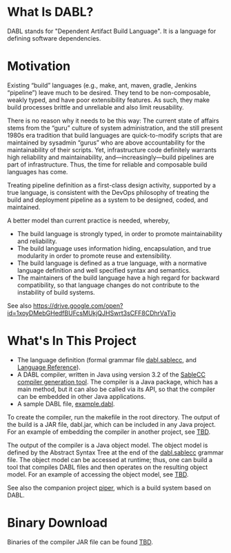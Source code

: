# What Is DABL?

DABL stands for "Dependent Artifact Build Language". It is a language for defining
software dependencies.

# Motivation

Existing “build” languages (e.g., make, ant, maven, gradle, Jenkins “pipeline”) leave much to be desired. They tend to be non-composable, weakly typed, and have poor extensibility features. As such, they make build processes brittle and unreliable and also limit reusability.

There is no reason why it needs to be this way: The current state of affairs stems from the “guru” culture of system administration, and the still present 1980s era tradition that build languages are quick-to-modify scripts that are maintained by sysadmin “gurus” who are above accountability for the maintainability of their scripts. Yet, infrastructure code definitely warrants high reliability and maintainability, and—increasingly—build pipelines are part of infrastructure. Thus, the time for reliable and composable build languages has come.

Treating pipeline definition as a first-class design activity, supported by a true language, is consistent with the DevOps philosophy of treating the build and deployment pipeline as a system to be designed, coded, and maintained.

A better model than current practice is needed, whereby,

* The build language is strongly typed, in order to promote maintainability and reliability.
* The build language uses information hiding, encapsulation, and true modularity in order to promote reuse and extensibility.
* The build language is defined as a true language, with a normative language definition and
	well specified syntax and semantics.
* The maintainers of the build language have a high regard for backward
	compatibility, so that language changes do not contribute to the instability
	of build systems.

See also https://drive.google.com/open?id=1xoyDMebGHedfBUFcsMUkjQJHSwrt3sCFF8CDhrVaTjo

# What's In This Project

* The language definition (formal grammar file [dabl.sablecc](dabl.sablecc), and
[Language Reference](langref/README.md)).
* A DABL compiler, written in Java using version 3.2 of the
	[SableCC compiler generation tool](http://www.sablecc.org/).
	The compiler is a Java package, which has a main method, but it can also
	be called via its API, so that the compiler can be embedded in other
	Java applications.
* A sample DABL file, [example.dabl](example.dabl).

To create the compiler, run the makefile in the root directory. The output of the
build is a JAR file, dabl.jar, which can be included in any
Java project. For an example of embedding the compiler in another project,
see [TBD]().

The output of the compiler is a Java object model. The object model is defined
by the Abstract Syntax Tree at the end of the [dabl.sablecc](dabl.sablecc)
grammar file. The object
model can be accessed at runtime; thus, one can build a tool that compiles DABL
files and then operates on the resulting object model. For an example
of accessing the object model, see [TBD]().

See also the companion project [piper](https://github.com/Scaled-Markets/piper),
which is a build system based on DABL.

# Binary Download

Binaries of the compiler JAR file can be found [TBD]().


